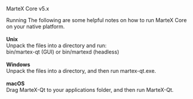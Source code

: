 MarteX Core v5.x

Running
The following are some helpful notes on how to run MarteX Core on your native platform.
<br />
<br />
<b>Unix</b>
<br />
Unpack the files into a directory and run:
<br />
bin/martex-qt (GUI) or
bin/martexd (headless)
<br />
<br />
<b>Windows</b>
<br />
Unpack the files into a directory, and then run martex-qt.exe.
<br />
<br />
<b>macOS</b>
<br />
Drag MarteX-Qt to your applications folder, and then run MarteX-Qt.
